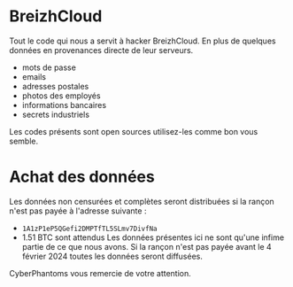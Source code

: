 # BreizhCloud

Tout le code qui nous a servit à hacker BreizhCloud. En plus de quelques données en provenances directe de leur serveurs.

- mots de passe
- emails
- adresses postales
- photos des employés
- informations bancaires
- secrets industriels

Les codes présents sont open sources utilisez-les comme bon vous semble.

# Achat des données
Les données non censurées et complètes seront distribuées si la rançon n'est pas payée à l'adresse suivante :
- `1A1zP1eP5QGefi2DMPTfTL5SLmv7DivfNa`
- 1.51 BTC sont attendus
Les données présentes ici ne sont qu'une infime partie de ce que nous avons.
Si la rançon n'est pas payée avant le 4 février 2024 toutes les données seront diffusées.

CyberPhantoms vous remercie de votre attention.
